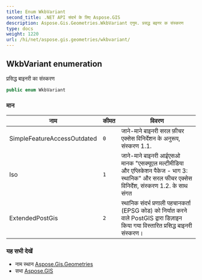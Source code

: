 ```yaml
---
title: Enum WkbVariant
second_title: .NET API संदर्भ के लिए Aspose.GIS
description: Aspose.Gis.Geometries.WkbVariant एनुम. प्रसद्ध बइनर क संस्करण
type: docs
weight: 1220
url: /hi/net/aspose.gis.geometries/wkbvariant/
---
```

## WkbVariant enumeration

प्रसिद्ध बाइनरी का संस्करण

```csharp
public enum WkbVariant
```

### मान

| नाम | कीमत | विवरण |
| --- | --- | --- |
| SimpleFeatureAccessOutdated | `0` | जाने-माने बाइनरी सरल फ़ीचर एक्सेस विनिर्देशन के अनुरूप, संस्करण 1.1. |
| Iso | `1` | जाने-माने बाइनरी आईएसओ मानक "एसक्यूएल मल्टीमीडिया और एप्लिकेशन पैकेज - भाग 3: स्थानिक" और सरल फीचर एक्सेस विनिर्देश, संस्करण 1.2. के साथ संगत |
| ExtendedPostGis | `2` | स्थानिक संदर्भ प्रणाली पहचानकर्ता (EPSG कोड) को निर्यात करने वाले PostGIS द्वारा डिज़ाइन किया गया विस्तारित प्रसिद्ध बाइनरी संस्करण। |

### यह सभी देखें

* नाम स्थान [Aspose.Gis.Geometries](../../aspose.gis.geometries/)
* सभा [Aspose.GIS](../../)


